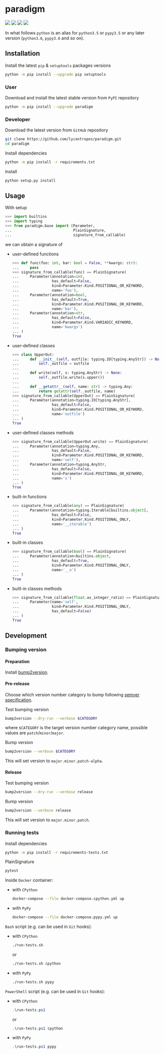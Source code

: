 paradigm
========

[![](https://github.com/lycantropos/paradigm/workflows/CI/badge.svg)](https://github.com/lycantropos/paradigm/actions/workflows/ci.yml "Github Actions")
[![](https://codecov.io/gh/lycantropos/paradigm/branch/master/graph/badge.svg)](https://codecov.io/gh/lycantropos/paradigm "Codecov")
[![](https://img.shields.io/github/license/lycantropos/paradigm.svg)](https://github.com/lycantropos/paradigm/blob/master/LICENSE "License")
[![](https://badge.fury.io/py/paradigm.svg)](https://badge.fury.io/py/paradigm "PyPI")

In what follows `python` is an alias for `python3.5` or `pypy3.5`
or any later version (`python3.6`, `pypy3.6` and so on).

Installation
------------

Install the latest `pip` & `setuptools` packages versions
```bash
python -m pip install --upgrade pip setuptools
```

### User

Download and install the latest stable version from `PyPI` repository
```bash
python -m pip install --upgrade paradigm
```

### Developer

Download the latest version from `GitHub` repository
```bash
git clone https://github.com/lycantropos/paradigm.git
cd paradigm
```

Install dependencies
```bash
python -m pip install -r requirements.txt
```

Install
```bash
python setup.py install
```

Usage
-----

With setup
```python
>>> import builtins
>>> import typing
>>> from paradigm.base import (Parameter,
...                            PlainSignature,
...                            signature_from_callable)

```
we can obtain a signature of
- user-defined functions
  ```python
  >>> def func(foo: int, bar: bool = False, **kwargs: str):
  ...     pass
  >>> signature_from_callable(func) == PlainSignature(
  ...     Parameter(annotation=int,
  ...               has_default=False,
  ...               kind=Parameter.Kind.POSITIONAL_OR_KEYWORD,
  ...               name='foo'),
  ...     Parameter(annotation=bool,
  ...               has_default=True,
  ...               kind=Parameter.Kind.POSITIONAL_OR_KEYWORD,
  ...               name='bar'),
  ...     Parameter(annotation=str,
  ...               has_default=False,
  ...               kind=Parameter.Kind.VARIADIC_KEYWORD,
  ...               name='kwargs')
  ... )
  True
  
  ```
- user-defined classes
  ```python
  >>> class UpperOut:
  ...     def __init__(self, outfile: typing.IO[typing.AnyStr]) -> None:
  ...         self._outfile = outfile
  ... 
  ...     def write(self, s: typing.AnyStr) -> None:
  ...         self._outfile.write(s.upper())
  ... 
  ...     def __getattr__(self, name: str) -> typing.Any:
  ...         return getattr(self._outfile, name)
  >>> signature_from_callable(UpperOut) == PlainSignature(
  ...     Parameter(annotation=typing.IO[typing.AnyStr],
  ...               has_default=False,
  ...               kind=Parameter.Kind.POSITIONAL_OR_KEYWORD,
  ...               name='outfile')
  ... )
  True
  
  ```
- user-defined classes methods
  ```python
  >>> signature_from_callable(UpperOut.write) == PlainSignature(
  ...     Parameter(annotation=typing.Any,
  ...               has_default=False,
  ...               kind=Parameter.Kind.POSITIONAL_OR_KEYWORD,
  ...               name='self'),
  ...     Parameter(annotation=typing.AnyStr,
  ...               has_default=False,
  ...               kind=Parameter.Kind.POSITIONAL_OR_KEYWORD,
  ...               name='s')
  ... )
  True
  
  ```
- built-in functions
  ```python
  >>> signature_from_callable(any) == PlainSignature(
  ...     Parameter(annotation=typing.Iterable[builtins.object],
  ...               has_default=False,
  ...               kind=Parameter.Kind.POSITIONAL_ONLY,
  ...               name='__iterable')
  ... )
  True
  
  ```
- built-in classes
  ```python
  >>> signature_from_callable(bool) == PlainSignature(
  ...     Parameter(annotation=builtins.object,
  ...               has_default=True,
  ...               kind=Parameter.Kind.POSITIONAL_ONLY,
  ...               name='__o')
  ... )
  True
  
  ```
- built-in classes methods
  ```python
  >>> signature_from_callable(float.as_integer_ratio) == PlainSignature(
  ...     Parameter(name='self',
  ...               kind=Parameter.Kind.POSITIONAL_ONLY,
  ...               has_default=False)
  ... )
  True
  
  ```

Development
-----------

### Bumping version

#### Preparation

Install
[bump2version](https://github.com/c4urself/bump2version#installation).

#### Pre-release

Choose which version number category to bump following [semver
specification](http://semver.org/).

Test bumping version
```bash
bump2version --dry-run --verbose $CATEGORY
```

where `$CATEGORY` is the target version number category name, possible
values are `patch`/`minor`/`major`.

Bump version
```bash
bump2version --verbose $CATEGORY
```

This will set version to `major.minor.patch-alpha`. 

#### Release

Test bumping version
```bash
bump2version --dry-run --verbose release
```

Bump version
```bash
bump2version --verbose release
```

This will set version to `major.minor.patch`.

### Running tests

Install dependencies
```bash
python -m pip install -r requirements-tests.txt
```

PlainSignature
```bash
pytest
```

Inside `Docker` container:
- with `CPython`
  ```bash
  docker-compose --file docker-compose.cpython.yml up
  ```
- with `PyPy`
  ```bash
  docker-compose --file docker-compose.pypy.yml up
  ```

`Bash` script (e.g. can be used in `Git` hooks):
- with `CPython`
  ```bash
  ./run-tests.sh
  ```
  or
  ```bash
  ./run-tests.sh cpython
  ```

- with `PyPy`
  ```bash
  ./run-tests.sh pypy
  ```

`PowerShell` script (e.g. can be used in `Git` hooks):
- with `CPython`
  ```powershell
  .\run-tests.ps1
  ```
  or
  ```powershell
  .\run-tests.ps1 cpython
  ```
- with `PyPy`
  ```powershell
  .\run-tests.ps1 pypy
  ```
